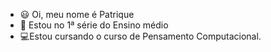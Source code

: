 - 😃 Oi, meu nome é Patrique
- 👀 Estou no 1ª série do Ensino médio 
- 💻Estou cursando o curso de Pensamento Computacional.
